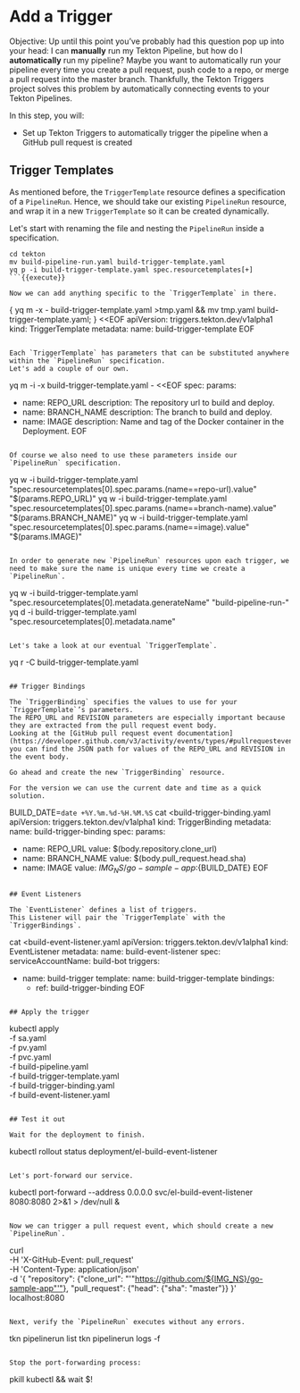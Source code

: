 # Add a Trigger

Objective:
Up until this point you’ve probably had this question pop up into your head: I can **manually** run my Tekton Pipeline, but how do I **automatically** run my pipeline?
Maybe you want to automatically run your pipeline every time you create a pull request, push code to a repo, or merge a pull request into the master branch.
Thankfully, the Tekton Triggers project solves this problem by automatically connecting events to your Tekton Pipelines.

In this step, you will:
- Set up Tekton Triggers to automatically trigger the pipeline when a GitHub pull request is created

## Trigger Templates
As mentioned before, the `TriggerTemplate` resource defines a specification of a `PipelineRun`.
Hence, we should take our existing `PipelineRun` resource, and wrap it in a new `TriggerTemplate` so it can be created dynamically.

Let's start with renaming the file and nesting the `PipelineRun` inside a specification.

```
cd tekton
mv build-pipeline-run.yaml build-trigger-template.yaml
yq p -i build-trigger-template.yaml spec.resourcetemplates[+]
```{{execute}}

Now we can add anything specific to the `TriggerTemplate` in there.

```
{ yq m -x - build-trigger-template.yaml >tmp.yaml && mv tmp.yaml build-trigger-template.yaml; } <<EOF
apiVersion: triggers.tekton.dev/v1alpha1
kind: TriggerTemplate
metadata:
  name: build-trigger-template
EOF
```{{execute}}

Each `TriggerTemplate` has parameters that can be substituted anywhere within the `PipelineRun` specification.
Let's add a couple of our own.

```
yq m -i -x build-trigger-template.yaml - <<EOF
spec:
  params:
  - name: REPO_URL
    description: The repository url to build and deploy.
  - name: BRANCH_NAME
    description: The branch to build and deploy.
  - name: IMAGE
    description: Name and tag of the Docker container in the Deployment.
EOF
```{{execute}}

Of course we also need to use these parameters inside our `PipelineRun` specification.

```
yq w -i build-trigger-template.yaml "spec.resourcetemplates[0].spec.params.(name==repo-url).value" "\$(params.REPO_URL)"
yq w -i build-trigger-template.yaml "spec.resourcetemplates[0].spec.params.(name==branch-name).value" "\$(params.BRANCH_NAME)"
yq w -i build-trigger-template.yaml "spec.resourcetemplates[0].spec.params.(name==image).value" "\$(params.IMAGE)"
```{{execute}}

In order to generate new `PipelineRun` resources upon each trigger, we need to make sure the name is unique every time we create a `PipelineRun`.

```
yq w -i build-trigger-template.yaml "spec.resourcetemplates[0].metadata.generateName" "build-pipeline-run-"
yq d -i build-trigger-template.yaml "spec.resourcetemplates[0].metadata.name"
```{{execute}}

Let's take a look at our eventual `TriggerTemplate`.

```
yq r -C build-trigger-template.yaml
```{{execute}}

## Trigger Bindings

The `TriggerBinding` specifies the values to use for your `TriggerTemplate`’s parameters.
The REPO_URL and REVISION parameters are especially important because they are extracted from the pull request event body.
Looking at the [GitHub pull request event documentation](https://developer.github.com/v3/activity/events/types/#pullrequestevent), you can find the JSON path for values of the REPO_URL and REVISION in the event body.

Go ahead and create the new `TriggerBinding` resource.

For the version we can use the current date and time as a quick solution.

```
BUILD_DATE=`date +%Y.%m.%d-%H.%M.%S`
cat <<EOF >build-trigger-binding.yaml
apiVersion: triggers.tekton.dev/v1alpha1
kind: TriggerBinding
metadata:
  name: build-trigger-binding
spec:
  params:
  - name: REPO_URL
    value: \$(body.repository.clone_url)
  - name: BRANCH_NAME
    value: \$(body.pull_request.head.sha)
  - name: IMAGE
    value: ${IMG_NS}/go-sample-app:${BUILD_DATE}
EOF
```{{execute}}

## Event Listeners

The `EventListener` defines a list of triggers.
This Listener will pair the `TriggerTemplate` with the `TriggerBindings`.

```
cat <<EOF >build-event-listener.yaml
apiVersion: triggers.tekton.dev/v1alpha1
kind: EventListener
metadata:
  name: build-event-listener
spec:
  serviceAccountName: build-bot
  triggers:
  - name: build-trigger
    template:
      name: build-trigger-template
    bindings:
    - ref: build-trigger-binding
EOF
```{{execute}}

## Apply the trigger

```
kubectl apply \
    -f sa.yaml \
    -f pv.yaml \
    -f pvc.yaml \
    -f build-pipeline.yaml \
    -f build-trigger-template.yaml \
    -f build-trigger-binding.yaml \
    -f build-event-listener.yaml
```{{execute}}

## Test it out

Wait for the deployment to finish.

```
kubectl rollout status deployment/el-build-event-listener
```{{execute}}

Let's port-forward our service.

```
kubectl port-forward --address 0.0.0.0 svc/el-build-event-listener 8080:8080 2>&1 > /dev/null &
```{{execute}}

Now we can trigger a pull request event, which should create a new `PipelineRun`.

```
curl \
    -H 'X-GitHub-Event: pull_request' \
    -H 'Content-Type: application/json' \
    -d '{
      "repository": {"clone_url": "'"https://github.com/${IMG_NS}/go-sample-app"'"},
      "pull_request": {"head": {"sha": "master"}}
    }' \
localhost:8080
```{{execute}}

Next, verify the `PipelineRun` executes without any errors.

```
tkn pipelinerun list
tkn pipelinerun logs -f
```{{execute}}

Stop the port-forwarding process:
```
pkill kubectl && wait $!
```{{execute}}
